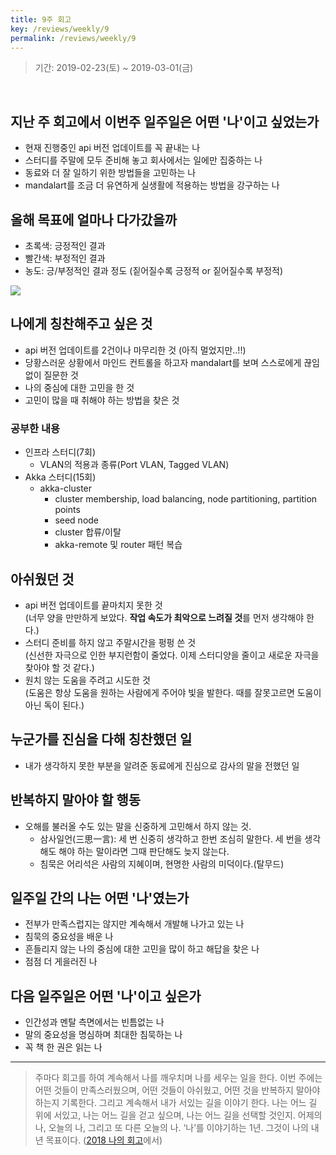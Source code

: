 ```yaml
---
title: 9주 회고
key: /reviews/weekly/9
permalink: /reviews/weekly/9
---
```


> 기간: 2019-02-23(토) ~ 2019-03-01(금)
<br/>

<!--more-->

## 지난 주 회고에서 이번주 일주일은 어떤 '나'이고 싶었는가
- 현재 진행중인 api 버전 업데이트를 꼭 끝내는 나
- 스터디를 주말에 모두 준비해 놓고 회사에서는 일에만 집중하는 나
- 동료와 더 잘 일하기 위한 방법들을 고민하는 나
- mandalart를 조금 더 유연하게 실생활에 적용하는 방법을 강구하는 나

## 올해 목표에 얼마나 다가갔을까
- 초록색: 긍정적인 결과
- 빨간색: 부정적인 결과
- 농도: 긍/부정적인 결과 정도 (짙어질수록 긍정적 or 짙어질수록 부정적)

<img src="https://github.com/ssosso/ssosso.github.io/blob/master/_posts/.images/9%EC%A3%BC-%ED%9A%8C%EA%B3%A0_1.png?raw=true"/>


## 나에게 칭찬해주고 싶은 것
- api 버전 업데이트를 2건이나 마무리한 것 (아직 멀었지만..!!)
- 당황스러운 상황에서 마인드 컨트롤을 하고자 mandalart를 보며 스스로에게 끊임없이 질문한 것
- 나의 중심에 대한 고민을 한 것
- 고민이 많을 때 취해야 하는 방법을 찾은 것

### 공부한 내용
- 인프라 스터디(7회)
  - VLAN의 적용과 종류(Port VLAN, Tagged VLAN)
- Akka 스터디(15회)
  - akka-cluster
    - cluster membership, load balancing, node partitioning, partition points
    - seed node
    - cluster 합류/이탈
    - akka-remote 및 router 패턴 복습

## 아쉬웠던 것
- api 버전 업데이트를 끝마치지 못한 것 <br/>
(너무 양을 만만하게 보았다. **작업 속도가 최악으로 느려질 것**를 먼저 생각해야 한다.)
- 스터디 준비를 하지 않고 주말시간을 펑펑 쓴 것<br/>
(신선한 자극으로 인한 부지런함이 줄었다. 이제 스터디양을 줄이고 새로운 자극을 찾아야 할 것 같다.)
- 원치 않는 도움을 주려고 시도한 것<br/>
(도움은 항상 도움을 원하는 사람에게 주어야 빛을 발한다. 때를 잘못고르면 도움이 아닌 독이 된다.)

## 누군가를 진심을 다해 칭찬했던 일
- 내가 생각하지 못한 부분을 알려준 동료에게 진심으로 감사의 말을 전했던 일

## 반복하지 말아야 할 행동
- 오해를 불러올 수도 있는 말을 신중하게 고민해서 하지 않는 것.
  - 삼사일언(三思一言): 세 번 신중히 생각하고 한번 조심히 말한다. 세 번을 생각해도 해야 하는 말이라면 그때 판단해도 늦지 않는다.
  - 침묵은 어리석은 사람의 지혜이며, 현명한 사람의 미덕이다.(탈무드)

## 일주일 간의 나는 어떤 '나'였는가
- 전부가 만족스럽지는 않지만 계속해서 개발해 나가고 있는 나
- 침묵의 중요성을 배운 나
- 흔들리지 않는 나의 중심에 대한 고민을 많이 하고 해답을 찾은 나
- 점점 더 게을러진 나

## 다음 일주일은 어떤 '나'이고 싶은가
- 인간성과 멘탈 측면에서는 빈틈없는 나
- 말의 중요성을 명심하며 최대한 침묵하는 나
- 꼭 책 한 권은 읽는 나

----

> 주마다 회고를 하여 계속해서 나를 깨우치며 나를 세우는 일을 한다. 이번 주에는 어떤 것들이 만족스러웠으며, 어떤 것들이 아쉬웠고, 어떤 것을 반복하지 말아야 하는지 기록한다. 그리고 계속해서 내가 서있는 길을 이야기 한다. 나는 어느 길 위에 서있고, 나는 어느 길을 걷고 싶으며, 나는 어느 길을 선택할 것인지. 어제의 나, 오늘의 나, 그리고 또 다른 오늘의 나. ‘나’를 이야기하는 1년. 그것이 나의 내년 목표이다. ([2018 나의 회고](https://ssosso.github.io/2018/12/30/2018-%EB%82%98%EC%9D%98-%ED%9A%8C%EA%B3%A0.html)에서)
